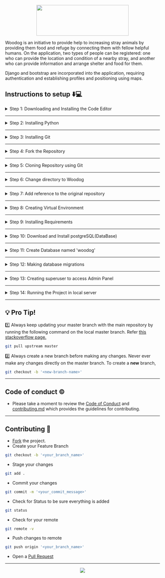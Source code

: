 <p align = 'center'>
<img src = "https://img.shields.io/badge/Woodog-4285F4?style=%2for-the-badge&logo=datadog&logoColor=white" height = '100' width = '300'/>
</p>

Woodog is an initiative to provide help to increasing stray animals by providing them food and refuge by connecting them with fellow helpful humans.
On the application, two types of people can be registered: one who can provide the location and condition of a nearby stray, and another who can provide information and arrange shelter and food for them.

Django and bootstrap are incorporated into the application, requiring authentication and establishing profiles and positioning using maps.

## Instructions to setup :arrow_down::computer:

<details>
<summary>
Step 1: Downloading and Installing the Code Editor
</summary>
<br>
You can download and install any one of the following IDE.
<br><br>
<ul>
<li><a href="https://code.visualstudio.com/">Visual Studio Code</a> (Preferred)</li>
<li><a href="https://www.sublimetext.com/3">Sublime Text 3</a></li>
<li><a href="https://atom.io/">Atom</a></li>
</details>

---

<details>
<summary>
Step 2: Installing Python 
</summary>
<br>
Download <a href="https://www.python.org/downloads/">Python Latest Version</a>
<br><br>
<ul>
<li>Make sure to check '<b>Add Python to Path</b>' in the setup window of the Installer.</li>
</ul>

Verify the installation from the Terminal using the following command,

```bash
python --version
```

</details>

---

<details>
<summary>
Step 3: Installing Git 
</summary>
<br>
Download <a href="https://git-scm.com/downloads">Git</a>
</details>

---

<details>
<summary>
Step 4: Fork the Repository
</summary>
<br>
Click on <a href="#" target="_self"><img src="https://user-images.githubusercontent.com/58631762/120588030-11cee200-c454-11eb-98ad-060ef99428c5.png" width="16"></img></a> to fork <a href="https://github.com/Feminine-Divine/Woodog">this</a> repsository
</details>

---

<details>
<summary>
Step 5: Cloning Repository using Git
</summary>
<br>

```bash
git clone https://github.com/'<your-github-username>'/Woodog.git
```
</details>

---

<details>
<summary>
Step 6: Change directory to Woodog
</summary>
<br>

```bash
cd Woodog
```
</details>

---

<details>
<summary>
Step 7: Add reference to the original repository
</summary>
<br>

```bash
git remote add upstream https://github.com/Feminine-Divine/Woodog.git
```
</details>

---

<details>
<summary>
Step 8: Creating Virtual Environment
</summary>
<br>
Install virtualenv
<br><br>

```bash
pip install virtualenv
```

Creating Virtual Environment named `env`

```bash
virtualenv env
```

To Activate `env`

```bash
source env/Scripts/activate
or
./env/Scripts/activate
```

To deactivate `env`

```bash
deactivate
```
</details>

---

<details>
<summary>
Step 9: Installing Requirements
</summary>
<br>

**Note**: Before installing requirements, Make sure the virtual environment is activated.
<br><br>

```bash
cd Woodog
pip install -r requirements.txt
```
</details>

---

<details>
<summary>
Step 10: Download and Install postgreSQL(DataBase)
</summary>
<br>

* Download <a href="https://www.postgresql.org/download/">postgreSQL</a>
* Install it.
* Add postgreSQL to path.
</details>

---

<details>
<summary>
Step 11: Create Database named 'woodog'
</summary>
<br>

To create database in postgreSQL,

```bash
createdb --username=postgres woodog
```
</details>

---

<details>
<summary>
Step 12: Making database migrations
</summary>
<br>

**Note**: Before making database migrations, make sure you've successfully created database.

```bash
python manage.py makemigrations
```

```bash
python manage.py migrate
```
</details>

---

<details>
<summary>
Step 13: Creating superuser to access Admin Panel
</summary>
<br>

```bash
python manage.py createsuperuser
```
</details>

---

<details>
<summary>
Step 14: Running the Project in local server
</summary>
<br>
<b>Note:</b> Before running the project in local server, Make sure you activate the Virtual Environment.
<br><br>

```bash
python manage.py runserver
http://www.localhost:3000
```
</details>

---

## :bulb: Pro Tip!

:one: Always keep updating your master branch with the main repository by running the following command on the local master branch. Refer <a href="https://stackoverflow.com/questions/7244321/how-do-i-update-or-sync-a-forked-repository-on-github#:~:text=git%20remote%20add%20upstream%20https://github.com/whoever/whatever.git">this stackoverflow page.</a>

```bash
git pull upstream master
```

:two: Always create a new branch before making any changes. Never ever make any changes directly on the master branch. To create a **new** branch,

```bash
git checkout -b '<new-branch-name>'
```
---

## Code of conduct ©️
  
* Please take a moment to review the [Code of Conduct](https://github.com/Feminine-Divine/Woodog/blob/master/CODE_OF_CONDUCT.md) and [contributing.md](https://github.com/Feminine-Divine/Woodog/blob/master/contributing.md) which provides the guidelines for contributing.
---

## Contributing 👷

* <a href="#" target="_self" title="Fork">Fork</a> the project.
* Create your Feature Branch
```bash
git checkout -b '<your_branch_name>'
```
* Stage your changes
```bash
git add .
```
* Commit your changes
```bash
git commit -m '<your_commit_message>'
```
* Check for Status to be sure everything is added
```bash
git status
```
* Check for your remote
```bash
git remote -v
```
* Push changes to remote
```bash
git push origin '<your_branch_name>'
```
* Open a <a href="https://github.com/Feminine-Divine/Woodog/pulls" title="Create Pull request">Pull Request</a>

---

<p align="center">
<a href="https://github.com/Feminine-Divine/Woodog" title="Woodog Github">
<img src="https://img.shields.io/badge/GitHub-100000?style=for-the-badge&logo=github&logoColor=white">
</a>
</p>
